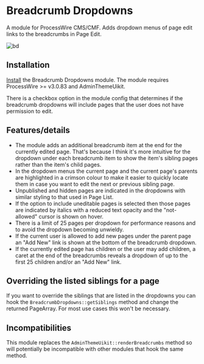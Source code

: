 # Breadcrumb Dropdowns

A module for ProcessWire CMS/CMF. Adds dropdown menus of page edit links to the breadcrumbs in Page Edit.

![bd](https://user-images.githubusercontent.com/1538852/45392594-39663680-b67c-11e8-8f2a-8f9d0c3c0608.gif)


## Installation

[Install](http://modules.processwire.com/install-uninstall/) the Breadcrumb Dropdowns module. The module requires ProcessWire >= v3.0.83 and AdminThemeUikit.

There is a checkbox option in the module config that determines if the breadcrumb dropdowns will include pages that the user does not have permission to edit.

## Features/details

* The module adds an additional breadcrumb item at the end for the currently edited page. That's because I think it's more intuitive for the dropdown under each breadcrumb item to show the item's sibling pages rather than the item's child pages.
* In the dropdown menus the current page and the current page's parents are highlighted in a crimson colour to make it easier to quickly locate them in case you want to edit the next or previous sibling page.
* Unpublished and hidden pages are indicated in the dropdowns with similar styling to that used in Page List.
* If the option to include uneditable pages is selected then those pages are indicated by italics with a reduced text opacity and the "not-allowed" cursor is shown on hover.
* There is a limit of 25 pages per dropdown for performance reasons and to avoid the dropdown becoming unwieldy.
* If the current user is allowed to add new pages under the parent page an "Add New" link is shown at the bottom of the breadcrumb dropdown.
* If the currently edited page has children or the user may add children, a caret at the end of the breadcrumbs reveals a dropdown of up to the first 25 children and/or an "Add New" link.

## Overriding the listed siblings for a page

If you want to override the siblings that are listed in the dropdowns you can hook the `BreadcrumbDropdowns::getSiblings` method and change the returned PageArray. For most use cases this won't be necessary.

## Incompatibilities

This module replaces the `AdminThemeUikit::renderBreadcrumbs` method so will potentially be incompatible with other modules that hook the same method.
